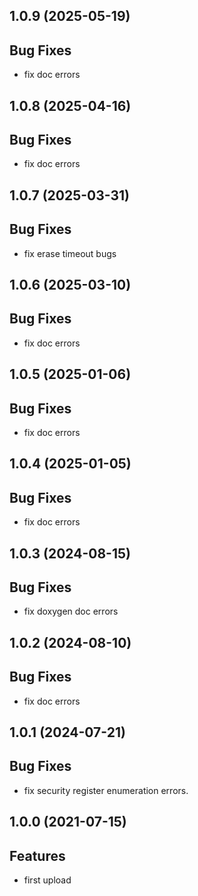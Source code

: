 ## 1.0.9 (2025-05-19)

## Bug Fixes

- fix doc errors

## 1.0.8 (2025-04-16)

## Bug Fixes

- fix doc errors

## 1.0.7 (2025-03-31)

## Bug Fixes

- fix erase timeout bugs

## 1.0.6 (2025-03-10)

## Bug Fixes

- fix doc errors

## 1.0.5 (2025-01-06)

## Bug Fixes

- fix doc errors

## 1.0.4 (2025-01-05)

## Bug Fixes

- fix doc errors

## 1.0.3 (2024-08-15)

## Bug Fixes

- fix doxygen doc errors

## 1.0.2 (2024-08-10)

## Bug Fixes

- fix doc errors

## 1.0.1 (2024-07-21)

## Bug Fixes

- fix security register enumeration errors.

## 1.0.0 (2021-07-15)

## Features

- first upload

